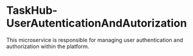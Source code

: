 # TaskHub-UserAutenticationAndAutorization
This microservice is responsible for managing user authentication and authorization within the platform. 
